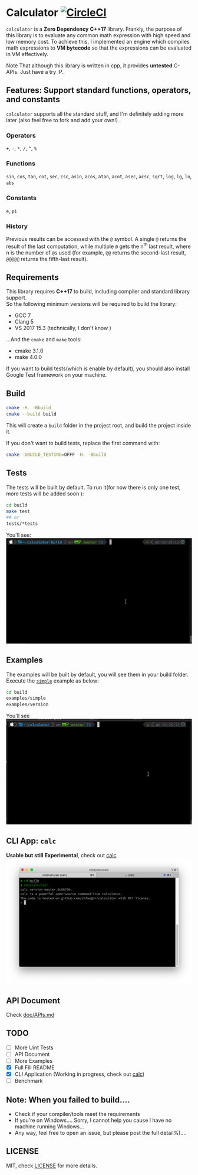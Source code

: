# Calculator [![CircleCI](https://circleci.com/gh/chfanghr/calculator.svg?style=svg)](https://circleci.com/gh/chfanghr/calculator)
`calculator` is a **Zero Dependency** **C++17** library. Frankly, the purpose of this library is to evaluate any common math expression 
with high speed and low memory cost. 
To achieve this, I implemented an engine which compiles math expressions 
to **VM bytecode** so that the expressions can be evaluated in VM effectively. <br>

Note That although this library is written in cpp, it provides **untested** C-APIs. Just have a try :P.

## Features: Support standard functions, operators, and constants
`calculator` supports all the standard stuff, and I'm definitely adding more later (also feel free to fork and add
 your own!) .
 
 ### Operators
 `+`, `-`, `*`, `/`, `^`, `%`
 
 ### Functions
 `sin`, `cos`, `tan`, `cot`, `sec`, `csc`, `asin`, `acos`, `atan`, `acot`, `asec`, `acsc`, `sqrt`, `log`, `lg`, `ln`, `abs`
 
 ### Constants
 `e`, `pi`
 
 ### History
 Previous results can be accessed with the `@` symbol. A single `@` returns the result of the last computation, while
  multiple `@` gets the n<sup>th</sup> last result, where n is the number of `@`s used (for example, `@@` returns the
   second-last result, `@@@@@` returns the fifth-last result).
 
## Requirements
This library requires **C++17** to build, including compiler and standard library support. <br>
So the following minimum versions will be required to build the library:
* GCC 7
* Clang 5
* VS 2017 15.3 (technically, I don't know )

...And the `cmake` and `make` tools:
* cmake 3.1.0
* make 4.0.0

If you want to build tests(which is enable by default), you should also install Google Test framework on your machine.
 
## Build
```bash
cmake -H. -Bbuild
cmake --build build
```
This will create a `build` folder in the project root, and build the project inside it.

If you don't want to build tests, replace the first command with:
```bash
cmake -DBUILD_TESTING=OFFF -H. -Bbuild
``` 

## Tests
The tests will be built by default. To run it(for now there is only one test, more tests will be added soon ):
```bash
cd build
make test
## or
tests/*tests
```
You'll see:<br>
![run_tests](doc/img/run_tests.gif)

## Examples
The examples will be built by default, you will see them in your build folder.<br>
Execute the [`simple`](examples/simple/simple.cc) example as below:

```bash
cd build
examples/simple
examples/version
``` 
You'll see<br>
![run_examples](doc/img/run_examples.gif)

## CLI App: `calc`
**Usable but still Experimental**, check out [calc](cmd/calc/README.md)<br>
![calc_screenshot](doc/img/calc_screenshot.png)

## API Document
Check [doc/APIs.md](doc/APIs.md)

## TODO
- [ ] More Uint Tests
- [ ] API Document
- [ ] More Examples
- [x] Full Fill README
- [x] CLI Application (Working in progress, check out [calc](cmd/calc))
- [ ] Benchmark

## Note: When you failed to build....
* Check if your compiler/tools meet the requirements
* If you're on Windows.... Sorry, I cannot help you cause I have no machine running Windows...
* Any way, feel free to open an issue, but please post the full detail%)....

## LICENSE
MIT, check [LICENSE](LICENSE) for more details.
